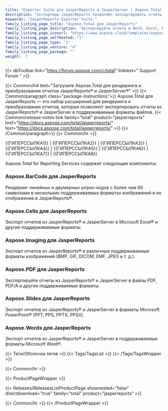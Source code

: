 ```yaml
---
title: "Exporter Suite для JasperReports и JasperServer | Aspose.Total для JasperReports"
description: "Экспортеры JasperReports позволяют экспортировать отчеты в форматы Microsoft Word, Excel, PowerPoint и PDF. Один из экспортеров семейства Aspose.Total for JasperReports также предоставляет возможность добавлять штрих-коды в экспортируемые файлы."
keywords: "JasperReports Exporter Suite "
family_listing_page_title: "Aspose.Total для JasperReports"
family_listing_page_description: "Экспортируйте отчеты в Word, Excel, PowerPoint и другие форматы из JasperReports или JasperServer."
family_listing_page_iconurl: "https://www.aspose.cloud/templates/aspose/App_Themes/V3/images/total/272x272/aspose_total-for-jasperreports-min.png"
family_listing_page_selfHosted: "1"
family_listing_page_type: "2"
family_listing_page_venture: "4"
family_listing_page_package: ""
weight:  7
---
```


{{< dbToolbar link="https://forum.aspose.com/c/total" linktext=" Support Forum " >}}

{{< Common/h4 text="Загрузите Aspose.Total для рендеринга и преобразования отчетов JasperReports® и JasperServer®"  >}}
{{< Common/paragraph class="package-instructions">}}
Aspose.Total для JasperReports — это набор расширений для рендеринга и преобразования отчетов, которые позволяют экспортировать отчеты из JasperReports® и JasperServer в поддерживаемые форматы файлов.
{{< Common/release-notes-link family="total" product="jasperreports" href="https://docs.aspose.com/total/jasperreports/" text="https://docs.aspose.com/total/jasperreports/"  >}}
{{< /Common/paragraph>}}
{{< Common/hr >}}

{{ГИПЕРССЫЛКА1}} | {{ГИПЕРССЫЛКА2}} | {{ГИПЕРССЫЛКА3}} | {{ГИПЕРССЫЛКА4}} | {{ГИПЕРССЫЛКА5}} | {{ГИПЕРССЫЛКА6}} | {{ГИПЕРССЫЛКА7}} | {{ГИПЕРССЫЛКА8}}

Aspose.Total for Reporting Services содержит следующие компоненты:

### Aspose.BarCode для JasperReports

Рендеринг линейных и двумерных штрих-кодов с более чем 60 символами в нескольких поддерживаемых форматах изображений и их отображение в JasperReports®.

### Aspose.Cells для JasperReports

Экспорт отчетов из JasperReports® и JasperServer в Microsoft Excel® и другие поддерживаемые форматы.

### Aspose.Imaging для JasperReports

Экспорт отчетов из JasperReports® в различные поддерживаемые форматы изображений (BMP, GIF, DICOM, EMF, JPEG и т. д.).

### Aspose.PDF для JasperReports

Экспортируйте отчеты из JasperReports® и JasperServer в файлы PDF, PDF/A и другие поддерживаемые форматы.

### Aspose.Slides для JasperReports

Экспорт отчетов из JasperReports® и JasperServer в форматы Microsoft PowerPoint® (PPT, PPS, PPTX, PPSX).

### Aspose.Words для JasperReports

Экспорт отчетов из JasperReports® и JasperServer в поддерживаемые форматы Microsoft Word®.

{{< Теги/Оболочка тегов >}}
 {{< Tags/TagsList >}}
{{< /Tags/TagsWrapper >}}

{{< Common/hr >}}

{{< ProductPageWrapper >}}
<!-- ReleasesListProductPage-->
   {{< Releases/ReleasesListProductPage shownested="false"  directdownload="true" family="total" product="jasperreports" >}}
<!-- /ReleasesListProductPage-->
{{< Common/hr >}}
{{< /ProductPageWrapper >}}

